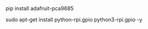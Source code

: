 pip install adafruit-pca9685

<!-- pip install RPi.GPIO -->
sudo apt-get install python-rpi.gpio python3-rpi.gpio -y